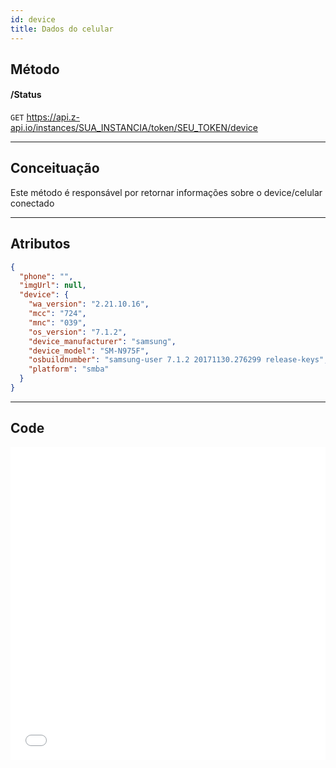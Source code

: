 ```yaml
---
id: device
title: Dados do celular
---
```


## Método

#### /Status

`GET` https://api.z-api.io/instances/SUA_INSTANCIA/token/SEU_TOKEN/device

---

## Conceituação

Este método é responsável por retornar informações sobre o device/celular conectado

---

## Atributos

```json
{
  "phone": "",
  "imgUrl": null,
  "device": {
    "wa_version": "2.21.10.16",
    "mcc": "724",
    "mnc": "039",
    "os_version": "7.1.2",
    "device_manufacturer": "samsung",
    "device_model": "SM-N975F",
    "osbuildnumber": "samsung-user 7.1.2 20171130.276299 release-keys",
    "platform": "smba"
  }
}
```

---

## Code

<iframe src="//api.apiembed.com/?source=https://raw.githubusercontent.com/Z-API/z-api-docs/main/json-examples/device.json&targets=all" frameborder="0" scrolling="no" width="100%" height="500px" seamless></iframe>
